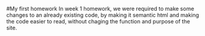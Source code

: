 #My first homework
In week 1 homework, we were required to make some changes to an already existing code, by making it semantic html and making the code easier to read, without chaging the function and purpose of the site.

